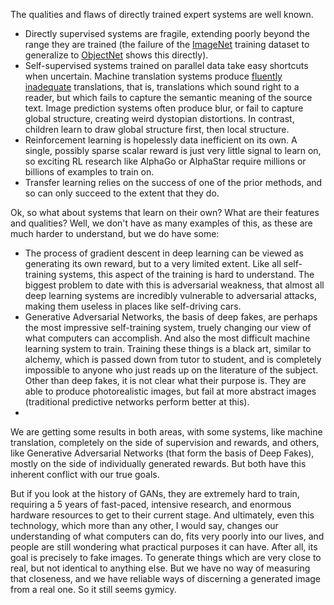 

The qualities and flaws of directly trained expert systems are well known.

* Directly supervised systems are fragile, extending poorly beyond the range they are trained (the failure of the [ImageNet](http://www.image-net.org/) training dataset to generalize to [ObjectNet](https://objectnet.dev/) shows this directly).  
* Self-supervised systems trained on parallel data take easy shortcuts when uncertain. Machine translation systems produce [fluently inadequate](https://www.aclweb.org/anthology/W19-6623/) translations, that is, translations which sound right to a reader, but which fails to capture the semantic meaning of the source text. Image prediction systems often produce blur, or fail to capture global structure, creating weird dystopian distortions. In contrast, children learn to draw global structure first, then local structure.
* Reinforcement learning is hopelessly data inefficient on its own. A single, possibly sparse scalar reward is just very little signal to learn on, so exciting RL research like AlphaGo or AlphaStar require millions or billions of examples to train on.
* Transfer learning relies on the success of one of the prior methods, and so can only succeed to the extent that they do.

Ok, so what about systems that learn on their own? What are their features and qualities? Well, we don't have as many examples of this, as these are much harder to understand, but we do have some:

* The process of gradient descent in deep learning can be viewed as generating its own reward, but to a very limited extent. Like all self-training systems, this aspect of the training is hard to understand. The biggest problem to date with this is adversarial weakness, that almost all deep learning systems are incredibly vulnerable to adversarial attacks, making them useless in places like self-driving cars.
* Generative Adversarial Networks, the basis of deep fakes, are perhaps the most impressive self-training system, truely changing our view of what computers can accomplish. And also the most difficult machine learning system to train. Training these things is a black art, similar to alchemy, which is passed down from tutor to student, and is completely impossible to anyone who just reads up on the literature of the subject. Other than deep fakes, it is not clear what their purpose is. They are able to produce photorealistic images, but fail at more abstract images (traditional predictive networks perform better at this).
*

We are getting some results in both areas, with some systems, like machine translation, completely on the side of supervision and rewards, and others, like Generative Adversarial Networks (that form the basis of Deep Fakes), mostly on the side of individually generated rewards. But both have this inherent conflict with our true goals.

But if you look at the history of GANs, they are extremely hard to train, requiring a 5 years of fast-paced, intensive research, and enormous hardware resources to get to their current stage. And ultimately, even this technology, which more than any other, I would say, changes our understanding of what computers can do, fits very poorly into our lives, and people are still wondering what practical purposes it can have. After all, its goal is precisely to fake images. To generate things which are very close to real, but not identical to anything else. But we have no way of measuring that closeness, and we have reliable ways of discerning a generated image from a real one. So it still seems gymicy.
